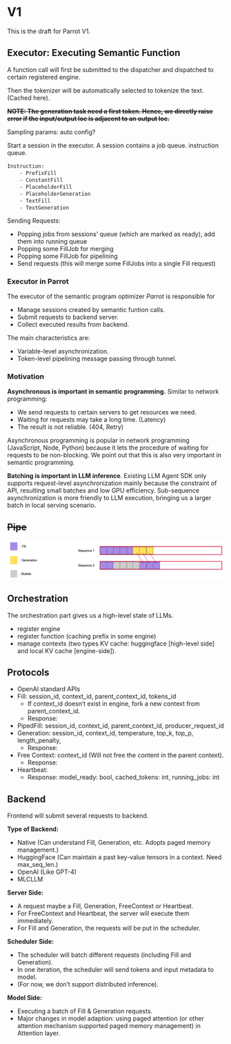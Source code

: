 # V1

This is the draft for Parrot V1.

## Executor: Executing Semantic Function

A function call will first be submitted to the dispatcher and dispatched to certain registered engine.

Then the tokenizer will be automatically selected to tokenize the text. (Cached here).

**~~NOTE: The generation task need a first token. Hence, we directly raise error if the input/output loc is adjacent to an output loc.~~**

Sampling params: auto config?

Start a session in the executor. A session contains a job queue.  instruction queue.

```
Instruction:
    - PrefixFill
    - ConstantFill
    - PlaceholderFill
    - PlaceholderGeneration
    - TextFill
    - TextGeneration
```

Sending Requests:

- Popping jobs from sessions’ queue (which are marked as ready), add them into running queue
- Popping some FillJob for merging
- Popping some FillJob for pipelining
- Send requests (this will merge some FillJobs into a single Fill request)

### Executor in Parrot

The executor of the semantic program optimizer *Parrot* is responsible for 

- Manage sessions created by semantic funtion calls.
- Submit requests to backend server.
- Collect executed results from backend.

The main characteristics are:

- Variable-level asynchronization.
- Token-level pipelining message passing through tunnel.

### Motivation

**Asynchronous is important in semantic programming.** Similar to network programming:

- We send requests to certain servers to get resources we need.
- Waiting for requests may take a long time. (Latency)
- The result is not reliable. (404, Retry)

Asynchronous programming is popular in network programming (JavaScript, Node, Python) because it lets the procedure of waiting for requests to be non-blocking. We point out that this is 
also very important in semantic programming.

**Batching is important in LLM inference**. Existing LLM Agent SDK only supports
request-level asynchronization mainly because the constraint of API, resulting small batches 
and low GPU efficiency. Sub-sequence asynchronization is more friendly to LLM execution, bringing us a larger batch in local serving scenario.

## ~~Pipe~~

![](../images/v1-token-pipe.png)


## Orchestration

The orchestration part gives us a high-level state of LLMs.

- register engine
- register function (caching prefix in some engine)
- manage contexts (two types KV cache: huggingface [high-level side] and local KV cache [engine-side]).


## Protocols

- OpenAI standard APIs
- Fill: session_id, context_id, parent_context_id, tokens_id
    - If context_id doesn’t exist in engine, fork a new context from parent_context_id.
    - Response:
- PipedFill: session_id, context_id,  parent_context_id, producer_request_id
- Generation: session_id, context_id, temperature, top_k, top_p, length_penalty,
    - Response:
- Free Context: context_id (Will not free the content in the parent context).
    - Response:
- Heartbeat:
    - Response: model_ready: bool, cached_tokens: int, running_jobs: int


## Backend

Frontend will submit several requests to backend.

**Type of Backend:**

- Native (Can understand Fill, Generation, etc. Adopts paged memory management.)
- HuggingFace (Can maintain a past key-value tensors in a context. Need max_seq_len.)
- OpenAI (Like GPT-4)
- MLCLLM

**Server Side:**

- A request maybe a Fill, Generation, FreeContext or Heartbeat.
- For FreeContext and Heartbeat, the server will execute them immediately.
- For Fill and Generation, the requests will be put in the scheduler.

**Scheduler Side:**

- The scheduler will batch different requests (including Fill and Generation).
- In one iteration, the scheduler will send tokens and input metadata to model.
- (For now, we don’t support distributed inference).

**Model Side:**

- Executing a batch of Fill & Generation requests.
- Major changes in model adaption: using paged attention (or other attention mechanism supported paged memory management) in Attention layer.


